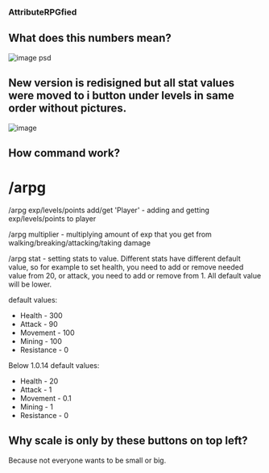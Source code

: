 ### AttributeRPGfied

## What does this numbers mean?
![image psd](https://github.com/user-attachments/assets/c3d899de-3658-4ef3-aac0-a7e5b5ab46bc)
## New version is redisigned but all stat values were moved to i button under levels in same order without pictures.
![image](https://github.com/user-attachments/assets/9383c077-0cf7-4883-b378-b48e7ea80543)


## How command work?
# /arpg

/arpg exp/levels/points add/get 'Player' - adding and getting exp/levels/points to player

/arpg multiplier - multiplying amount of exp that you get from walking/breaking/attacking/taking damage

/arpg stat - setting stats to value. Different stats have different default value, so for example to set health, you need to add or remove needed value from 20, or attack, you need to add or remove from 1. All default value will be lower.

default values:
- Health - 300
- Attack - 90
- Movement - 100
- Mining - 100
- Resistance - 0

Below 1.0.14
default values:
- Health - 20
- Attack - 1
- Movement - 0.1
- Mining - 1
- Resistance - 0

## Why scale is only by these buttons on top left?

Because not everyone wants to be small or big.

